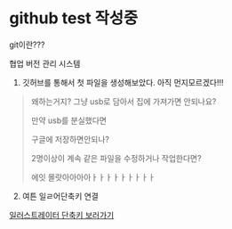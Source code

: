 # github test 작성중



git이란???

협업 버전 관리 시스템



1. 깃허브를 통해서 첫 파일을 생성해보았다. 아직 먼지모르겠다!!!

 > 왜하는거지?
 > 그냥 usb로 담아서 집에 가져가면 안되나요?
 >
 > 만약 usb를 분실했다면
 >
 > 구글에 저장하면안되나?
 >
 > 2명이상이 계속 같은 파일을 수정하거나 작업한다면?
 >
 > 에잇 몰랏아아아아ㅏㅏㅏㅏㅏㅏㅏㅏㅏ





2. 여튼 일ㄹ어단축키 연결

[일러스트레이터 단축키 보러가기](./illust_shocur_2.md)


